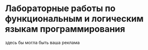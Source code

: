 # Лабораторные работы по функциональным и логическим языкам программирования

здесь бы могла быть ваша реклама
